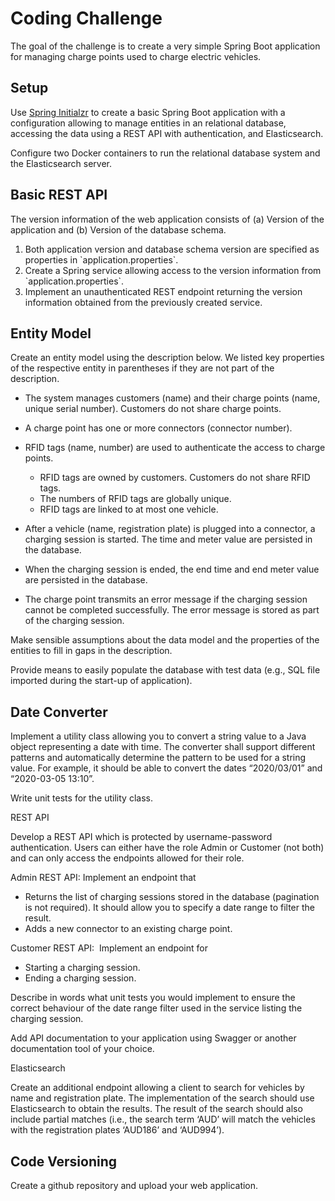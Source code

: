 # Coding Challenge

The goal of the challenge is to create a very simple Spring Boot application for managing charge points used to charge electric vehicles.


## Setup

Use [Spring Initialzr](https://start.spring.io/) to create a basic Spring Boot application with a configuration allowing to manage entities in an relational database, accessing the data using a REST API with authentication, and Elasticsearch.

Configure two Docker containers to run the relational database system and the Elasticsearch server.


## Basic REST API

The version information of the web application consists of (a) Version of the application and (b) Version of the database schema.

1. Both application version and database schema version are specified as properties in \`application.properties\`.
2. Create a Spring service allowing access to the version information from \`application.properties\`.
3. Implement an unauthenticated REST endpoint returning the version information obtained from the previously created service.


## Entity Model

Create an entity model using the description below. We listed key properties of the respective entity in parentheses if they are not part of the description.

- The system manages customers (name) and their charge points (name, unique serial number). Customers do not share charge points.

- A charge point has one or more connectors (connector number).

- RFID tags (name, number) are used to authenticate the access to charge points.

    - RFID tags are owned by customers. Customers do not share RFID tags.
    - The numbers of RFID tags are globally unique.
    - RFID tags are linked to at most one vehicle.

- After a vehicle (name, registration plate) is plugged into a connector, a charging session is started. The time and meter value are persisted in the database.

- When the charging session is ended, the end time and end meter value are persisted in the database.

- The charge point transmits an error message if the charging session cannot be completed successfully. The error message is stored as part of the charging session.

Make sensible assumptions about the data model and the properties of the entities to fill in gaps in the description.

Provide means to easily populate the database with test data (e.g., SQL file imported during the start-up of application).


## Date Converter

Implement a utility class allowing you to convert a string value to a Java object representing a date with time. The converter shall support different patterns and automatically determine the pattern to be used for a string value. For example, it should be able to convert the dates “2020/03/01” and “2020-03-05 13:10”.

Write unit tests for the utility class.

REST API

Develop a REST API which is protected by username-password authentication. Users can either have the role Admin or Customer (not both) and can only access the endpoints allowed for their role.

Admin REST API: Implement an endpoint that

- Returns the list of charging sessions stored in the database (pagination is not required). It should allow you to specify a date range to filter the result.
- Adds a new connector to an existing charge point.

Customer REST API:  Implement an endpoint for

- Starting a charging session.
- Ending a charging session.

Describe in words what unit tests you would implement to ensure the correct behaviour of the date range filter used in the service listing the charging session.

Add API documentation to your application using Swagger or another documentation tool of your choice.

Elasticsearch

Create an additional endpoint allowing a client to search for vehicles by name and registration plate. The implementation of the search should use Elasticsearch to obtain the results. The result of the search should also include partial matches (i.e., the search term ‘AUD’ will match the vehicles with the registration plates ‘AUD186’ and ‘AUD994’).


## Code Versioning

Create a github repository and upload your web application.
